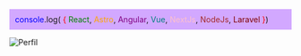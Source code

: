 
<div style="background-color: #d2a8ff; padding: 10px;">
  <span style="color: blue;">console</span>.log(
  <span style="color: red;">{</span>
    <span style="color: green;">React</span>,
    <span style="color: orange;">Astro</span>,
    <span style="color: purple;">Angular</span>,
    <span style="color: teal;">Vue</span>,
    <span style="color: pink;">NextJs</span>,
    <span style="color: brown;">NodeJs</span>,
    <span style="color: maroon;">Laravel</span>
  <span style="color: red;">}</span>)
</div>

![Perfil](https://firebasestorage.googleapis.com/v0/b/gallery-c4a2e.appspot.com/o/github.png?alt=media&token=87bac89e-a9d6-40e4-9312-6f8b174cd012)
